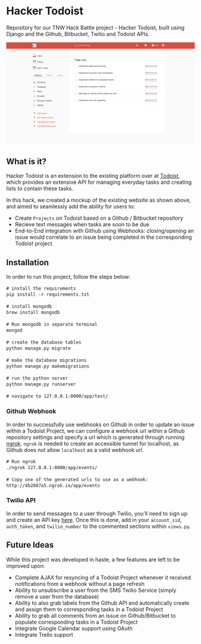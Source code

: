 # Hacker Todoist

Repository for our TNW Hack Battle project - Hacker Todoist, built using Django and the Github, Bitbucket, Twilio and Todoist APIs. 

![Dashboard](hacker_todoist.png)

## What is it?

Hacker Todoist is an extension to the existing platform over at [Todoist](https://todoist.com/), which provides an extensive
API for managing everyday tasks and creating lists to contain these tasks. 

In this hack, we created a mockup of the existing website as shown above, and aimed to seamlessly add the ability for users to:

* Create `Projects` on Todoist based on a Github / Bitbucket repository
* Recieve text messages when tasks are soon to be due
* End-to-End integration with Github using Webhooks: closing/opening an issue would correlate to an issue being completed in the corresponding Todoist project. 

## Installation

In order to run this project, follow the steps below:

	# install the requirements
	pip install -r requirements.txt

	# install mongodb
	brew install mongodb

	# Run mongodb in separate terminal
	mongod

	# create the database tables
	python manage.py migrate

	# make the database migrations
	python manage.py makemigrations

	# run the python server
	python manage.py runserver

	# navigate to 127.0.0.1:8000/app/test/

### Github Webhook

In order to successfully use webhooks on Github in order to update an issue within a Todoist Project, we can configure a webhook url within a Github repository settings and specify a url which is generated through running [ngrok](https://ngrok.com/). `ngrok` is needed to create an accessible tunnel for localhost, as Github does not allow `localhost` as a valid webhook url. 

	# Run ngrok
	./ngrok 127.0.0.1:8000/app/events/ 

	# Copy one of the generated urls to use as a webhook:
	http://4b2087a5.ngrok.io/app/events

### Twilio API

In order to send messages to a user through Twilio, you'll need to sign up and create an API key [here](https://www.twilio.com/api). Once this is done, add in your `account_sid`, `auth_token`, and `twilio_number` to the commented sections within `views.py`.

## Future Ideas

While this project was developed in haste, a few features are left to be improved upon:

* Complete AJAX for resyncing of a Todoist Project whenever it received notifications from a webhook without a page refresh
* Ability to unsubscribe a user from the SMS Twilio Service (simply remove a user from the database)
* Ability to also grab labels from the Github API and automatically create and assign them to corresponding tasks in a Todoist Project
* Ability to grab all comments from an issue on Github/Bitbucket to populate corresponding tasks in a Todoist Project
* Integrate Google Calendar support using OAuth
* Integrate Trello support


